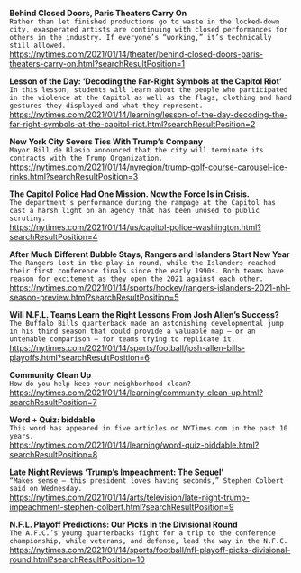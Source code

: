 **Behind Closed Doors, Paris Theaters Carry On**\
`Rather than let finished productions go to waste in the locked-down city, exasperated artists are continuing with closed performances for others in the industry. If everyone’s “working,” it’s technically still allowed.`\
https://nytimes.com/2021/01/14/theater/behind-closed-doors-paris-theaters-carry-on.html?searchResultPosition=1

**Lesson of the Day: ‘Decoding the Far-Right Symbols at the Capitol Riot’**\
`In this lesson, students will learn about the people who participated in the violence at the Capitol as well as the flags, clothing and hand gestures they displayed and what they represent.`\
https://nytimes.com/2021/01/14/learning/lesson-of-the-day-decoding-the-far-right-symbols-at-the-capitol-riot.html?searchResultPosition=2

**New York City Severs Ties With Trump’s Company**\
`Mayor Bill de Blasio announced that the city will terminate its contracts with the Trump Organization. `\
https://nytimes.com/2021/01/14/nyregion/trump-golf-course-carousel-ice-rinks.html?searchResultPosition=3

**The Capitol Police Had One Mission. Now the Force Is in Crisis.**\
`The department’s performance during the rampage at the Capitol has cast a harsh light on an agency that has been unused to public scrutiny.`\
https://nytimes.com/2021/01/14/us/capitol-police-washington.html?searchResultPosition=4

**After Much Different Bubble Stays, Rangers and Islanders Start New Year**\
`The Rangers lost in the play-in round, while the Islanders reached their first conference finals since the early 1990s. Both teams have reason for excitement as they open the 2021 against each other.`\
https://nytimes.com/2021/01/14/sports/hockey/rangers-islanders-2021-nhl-season-preview.html?searchResultPosition=5

**Will N.F.L. Teams Learn the Right Lessons From Josh Allen’s Success?**\
`The Buffalo Bills quarterback made an astonishing developmental jump in his third season that could provide a valuable map — or an untenable comparison — for teams trying to replicate it.`\
https://nytimes.com/2021/01/14/sports/football/josh-allen-bills-playoffs.html?searchResultPosition=6

**Community Clean Up**\
`How do you help keep your neighborhood clean?`\
https://nytimes.com/2021/01/14/learning/community-clean-up.html?searchResultPosition=7

**Word + Quiz: biddable**\
`This word has appeared in five articles on NYTimes.com in the past 10 years.`\
https://nytimes.com/2021/01/14/learning/word-quiz-biddable.html?searchResultPosition=8

**Late Night Reviews ‘Trump’s Impeachment: The Sequel’**\
`“Makes sense — this president loves having seconds,” Stephen Colbert said on Wednesday.`\
https://nytimes.com/2021/01/14/arts/television/late-night-trump-impeachment-stephen-colbert.html?searchResultPosition=9

**N.F.L. Playoff Predictions: Our Picks in the Divisional Round**\
`The A.F.C.’s young quarterbacks fight for a trip to the conference championship, while veterans, and defense, lead the way in the N.F.C.`\
https://nytimes.com/2021/01/14/sports/football/nfl-playoff-picks-divisional-round.html?searchResultPosition=10


